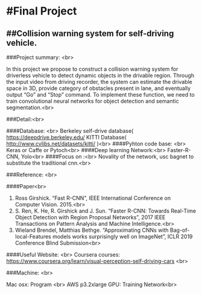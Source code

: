 #Final Project 
====
##Collision warning system for self-driving vehicle.
------

###Project summary: \<br>

In this project we propose to construct a collision warning system for driverless vehicle to detect dynamic objects in the drivable region. Through the input video from driving recorder, the system can estimate the drivable space in 3D, provide category of obstacles present in lane, and eventually output “Go” and “Stop” command. To implement these function, we need to train convolutional neural networks for object detection and semantic segmentation.\<br>

###Detail:\<br>

####Database: \<br>
Berkeley self-drive database( https://deepdrive.berkeley.edu/   KITTI Database( http://www.cvlibs.net/datasets/kitti/ )\<br>
####Pyhton code base: \<br>
Keras or Caffe or Pytoch\<br>
####Deep learning Network:\<br>
Faster-R-CNN, Yolo\<br>
####Focus on :\<br>
Novality of the network, usc bagnet to substitute the traditional cnn.\<br>

###Reference:  \<br>

####Paper\<br>
1.	Ross Girshick. “Fast R-CNN”, IEEE International Conference on Computer Vision. 2015.\<br>
2.	S. Ren, K. He, R. Girshick and J. Sun. “Faster R-CNN: Towards Real-Time Object Detection with Region Proposal Networks”, 2017 IEEE Transactions on Pattern Analysis and Machine Intelligence.\<br>
3.  Wieland Brendel, Matthias Bethge. “Approximating CNNs with Bag-of-local-Features models works surprisingly well on ImageNet”, ICLR 2019 Conference Blind Submission\<br>

####Useful Website: \<br>
Coursera courses: https://www.coursera.org/learn/visual-perception-self-driving-cars \<br>

###Machine: \<br>

Mac osx: Program \<br>
AWS p3.2xlarge GPU: Training Network\<br>